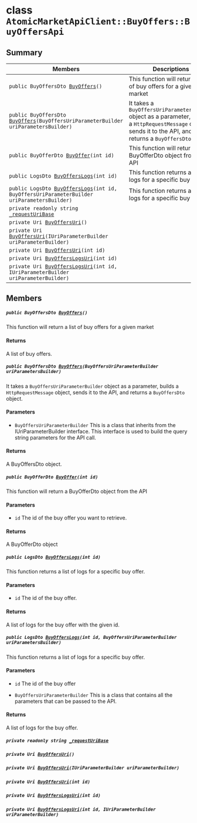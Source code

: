 # class `AtomicMarketApiClient::BuyOffers::BuyOffersApi` 

## Summary

 Members                                | Descriptions                                
----------------------------------------|---------------------------------------------
`public BuyOffersDto `[`BuyOffers`](#class_atomic_market_api_client_1_1_buy_offers_1_1_buy_offers_api_1a0e6b99940a905cfd19485063f9fd0b3a)`()` | This function will return a list of buy offers for a given market
`public BuyOffersDto `[`BuyOffers`](#class_atomic_market_api_client_1_1_buy_offers_1_1_buy_offers_api_1a10d849398ec68f3b4ab532a305338392)`(BuyOffersUriParameterBuilder uriParametersBuilder)` | It takes a `BuyOffersUriParameterBuilder` object as a parameter, builds a `HttpRequestMessage` object, sends it to the API, and returns a `BuyOffersDto` object.
`public BuyOfferDto `[`BuyOffer`](#class_atomic_market_api_client_1_1_buy_offers_1_1_buy_offers_api_1a93bddeca4f54c498859c1971d6e1e880)`(int id)` | This function will return a BuyOfferDto object from the API
`public LogsDto `[`BuyOffersLogs`](#class_atomic_market_api_client_1_1_buy_offers_1_1_buy_offers_api_1a34728ea9bf4b7355eaeb587ab801b9ad)`(int id)` | This function returns a list of logs for a specific buy offer.
`public LogsDto `[`BuyOffersLogs`](#class_atomic_market_api_client_1_1_buy_offers_1_1_buy_offers_api_1a87428b414e7c5c121c4a674044092edd)`(int id, BuyOffersUriParameterBuilder uriParametersBuilder)` | This function returns a list of logs for a specific buy offer.
`private readonly string `[`_requestUriBase`](#class_atomic_market_api_client_1_1_buy_offers_1_1_buy_offers_api_1a1854c4909a1013a684af16fb52e8a387) | 
`private Uri `[`BuyOffersUri`](#class_atomic_market_api_client_1_1_buy_offers_1_1_buy_offers_api_1a77184baf47cda5ecb4754ef80463e995)`()` | 
`private Uri `[`BuyOffersUri`](#class_atomic_market_api_client_1_1_buy_offers_1_1_buy_offers_api_1a5659174e3eb65e6307a8c9729c3f4eb4)`(IUriParameterBuilder uriParameterBuilder)` | 
`private Uri `[`BuyOffersUri`](#class_atomic_market_api_client_1_1_buy_offers_1_1_buy_offers_api_1a388a01bee41055f5cccdf8764e5d62e5)`(int id)` | 
`private Uri `[`BuyOffersLogsUri`](#class_atomic_market_api_client_1_1_buy_offers_1_1_buy_offers_api_1a7076f6e8b7ec4dabaa498a2d2d01b54b)`(int id)` | 
`private Uri `[`BuyOffersLogsUri`](#class_atomic_market_api_client_1_1_buy_offers_1_1_buy_offers_api_1a7ed3e53878f5d4cddbd4793a0e3cafda)`(int id, IUriParameterBuilder uriParameterBuilder)` | 

## Members

##### `public BuyOffersDto `[`BuyOffers`](#class_atomic_market_api_client_1_1_buy_offers_1_1_buy_offers_api_1a0e6b99940a905cfd19485063f9fd0b3a)`()` 

This function will return a list of buy offers for a given market

#### Returns
A list of buy offers.

##### `public BuyOffersDto `[`BuyOffers`](#class_atomic_market_api_client_1_1_buy_offers_1_1_buy_offers_api_1a10d849398ec68f3b4ab532a305338392)`(BuyOffersUriParameterBuilder uriParametersBuilder)` 

It takes a `BuyOffersUriParameterBuilder` object as a parameter, builds a `HttpRequestMessage` object, sends it to the API, and returns a `BuyOffersDto` object.

#### Parameters
* `BuyOffersUriParameterBuilder` This is a class that inherits from the IUriParameterBuilder interface. This interface is used to build the query string parameters for the API call.

#### Returns
A BuyOffersDto object.

##### `public BuyOfferDto `[`BuyOffer`](#class_atomic_market_api_client_1_1_buy_offers_1_1_buy_offers_api_1a93bddeca4f54c498859c1971d6e1e880)`(int id)` 

This function will return a BuyOfferDto object from the API

#### Parameters
* `id` The id of the buy offer you want to retrieve.

#### Returns
A BuyOfferDto object

##### `public LogsDto `[`BuyOffersLogs`](#class_atomic_market_api_client_1_1_buy_offers_1_1_buy_offers_api_1a34728ea9bf4b7355eaeb587ab801b9ad)`(int id)` 

This function returns a list of logs for a specific buy offer.

#### Parameters
* `id` The id of the buy offer.

#### Returns
A list of logs for the buy offer with the given id.

##### `public LogsDto `[`BuyOffersLogs`](#class_atomic_market_api_client_1_1_buy_offers_1_1_buy_offers_api_1a87428b414e7c5c121c4a674044092edd)`(int id, BuyOffersUriParameterBuilder uriParametersBuilder)` 

This function returns a list of logs for a specific buy offer.

#### Parameters
* `id` The id of the buy offer

* `BuyOffersUriParameterBuilder` This is a class that contains all the parameters that can be passed to the API.

#### Returns
A list of logs for the buy offer.

##### `private readonly string `[`_requestUriBase`](#class_atomic_market_api_client_1_1_buy_offers_1_1_buy_offers_api_1a1854c4909a1013a684af16fb52e8a387) 

##### `private Uri `[`BuyOffersUri`](#class_atomic_market_api_client_1_1_buy_offers_1_1_buy_offers_api_1a77184baf47cda5ecb4754ef80463e995)`()` 

##### `private Uri `[`BuyOffersUri`](#class_atomic_market_api_client_1_1_buy_offers_1_1_buy_offers_api_1a5659174e3eb65e6307a8c9729c3f4eb4)`(IUriParameterBuilder uriParameterBuilder)` 

##### `private Uri `[`BuyOffersUri`](#class_atomic_market_api_client_1_1_buy_offers_1_1_buy_offers_api_1a388a01bee41055f5cccdf8764e5d62e5)`(int id)` 

##### `private Uri `[`BuyOffersLogsUri`](#class_atomic_market_api_client_1_1_buy_offers_1_1_buy_offers_api_1a7076f6e8b7ec4dabaa498a2d2d01b54b)`(int id)` 

##### `private Uri `[`BuyOffersLogsUri`](#class_atomic_market_api_client_1_1_buy_offers_1_1_buy_offers_api_1a7ed3e53878f5d4cddbd4793a0e3cafda)`(int id, IUriParameterBuilder uriParameterBuilder)` 

